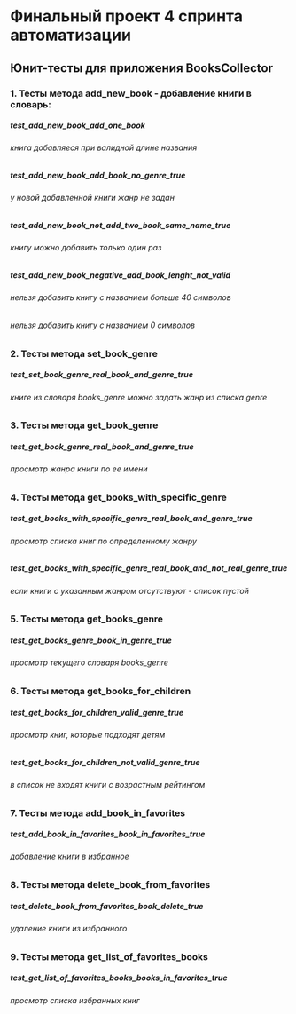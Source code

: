 # Финальный проект 4 спринта автоматизации
## Юнит-тесты для приложения BooksCollector
### 1. Тесты метода add_new_book - добавление книги в словарь:
##### test_add_new_book_add_one_book
###### книга добавляеся при валидной длине названия
##### test_add_new_book_add_book_no_genre_true
###### у новой добавленной книги жанр не задан
##### test_add_new_book_not_add_two_book_same_name_true
###### книгу можно добавить только один раз
##### test_add_new_book_negative_add_book_lenght_not_valid
###### нельзя добавить книгу с названием больше 40 символов
###### нельзя добавить книгу с названием 0 символов
### 2. Тесты метода set_book_genre
##### test_set_book_genre_real_book_and_genre_true
###### книге из словаря books_genre можно задать жанр из списка genre
### 3. Тесты метода get_book_genre
##### test_get_book_genre_real_book_and_genre_true
###### просмотр жанра книги по ее имени
### 4. Тесты метода get_books_with_specific_genre
##### test_get_books_with_specific_genre_real_book_and_genre_true
###### просмотр списка книг по определенному жанру
##### test_get_books_with_specific_genre_real_book_and_not_real_genre_true
###### если книги с указанным жанром отсутствуют - список пустой
### 5. Тесты метода get_books_genre
##### test_get_books_genre_book_in_genre_true
###### просмотр текущего словаря books_genre
### 6. Тесты метода get_books_for_children
##### test_get_books_for_children_valid_genre_true
###### просмотр книг, которые подходят детям
##### test_get_books_for_children_not_valid_genre_true
###### в список не входят книги с возрастным рейтингом
### 7. Тесты метода add_book_in_favorites
##### test_add_book_in_favorites_book_in_favorites_true
###### добавление книги в избранное
### 8. Тесты метода delete_book_from_favorites
##### test_delete_book_from_favorites_book_delete_true
###### удаление книги из избранного
### 9. Тесты метода get_list_of_favorites_books
##### test_get_list_of_favorites_books_books_in_favorites_true
###### просмотр списка избранных книг

